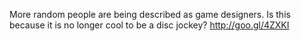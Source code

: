 More random people are being described as game designers. Is this because it is no longer cool to be a disc jockey? http://goo.gl/4ZXKI